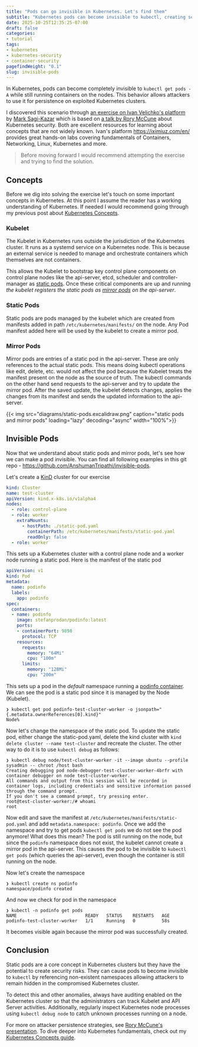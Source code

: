 ```yaml
---
title: "Pods can go invisible in Kubernetes. Let's find them"
subtitle: "Kubernetes pods can become invisible to kubectl, creating security risks. A hands-on tutorial explaining how this can happen and its consequences"
date: 2025-10-25T12:35:25-07:00
draft: false
categories:
- tutorial
tags:
- kubernetes
- kubernetes-security
- container-security
pagefindWeight: "0.1"
slug: invisible-pods
---
```


In Kubernetes, pods can become completely invisible to `kubectl get pods -A` while still running containers on the nodes. This behavior allows attackers to use it for persistence on exploited Kubernetes clusters.

I discovered this scenario through [an exercise on Ivan Velichko's platform](https://labs.iximiuz.com/challenges/kubernetes-invisible-pod-0bf2109b) by [Mark Sagi-Kazar](https://sagikazarmark.com/) which is based on [a talk by Rory McCune](https://www.youtube.com/watch?v=GtrkIuq5T3M) about Kubernetes security. Both are excellent resources for learning about concepts that are not widely known. Ivan's platform https://iximiuz.com/en/ provides great hands-on labs covering fundamentals of Containers, Networking, Linux, Kubernetes and more.

> Before moving forward I would recommend attempting the exercise and trying to find the solution.

## Concepts

Before we dig into solving the exercise let's touch on some important concepts in Kubernetes. At this point I assume the reader has a working understanding of Kubernetes. If needed I would recommend going through my previous post about [Kubernetes Concepts](/blog/understanding-kubernetes).

### Kubelet

The Kubelet in Kubernetes runs outside the jurisdiction of the Kubernetes cluster. It runs as a systemd service on a Kubernetes node. This is because an external service is needed to manage and orchestrate containers which themselves are not containers.

This allows the Kubelet to bootstrap key control plane components on control plane nodes like the api-server, etcd, scheduler and controller-manager as [static pods](#static-pods). Once these critical components are up and running _the kubelet registers the static pods as [mirror pods](#mirror-pods) on the api-server_.


### Static Pods

Static pods are pods managed by the kubelet which are created from manifests added in path `/etc/kubernetes/manifests/` on the node. Any Pod manifest added here will be used by the kubelet to create a mirror pod.

### Mirror Pods

Mirror pods are entries of a static pod in the api-server. These are only references to the actual static pods. 
This means doing kubectl operations like edit, delete, etc. would not affect the pod because the Kubelet treats the manifest present on the node as the source of truth. 
The kubectl commands on the other hand send requests to the api-server and try to update the mirror pod. After the saved update, the kubelet detects changes, applies the changes from its manifest and sends the updated information to the api-server.

{{< img src="diagrams/static-pods.excalidraw.png" caption="static pods and mirror pods" loading="lazy" decoding="async" width="100%">}}

## Invisible Pods

Now that we understand about static pods and mirror pods, let's see how we can make a pod invisible. You can find all following examples in this git repo - https://github.com/AnshumanTripathi/invisible-pods.


Let's create a [KinD](https://kind.sigs.k8s.io/) cluster for our exercise

```yaml
kind: Cluster
name: test-cluster
apiVersion: kind.x-k8s.io/v1alpha4
nodes:
  - role: control-plane
  - role: worker
    extraMounts:
      - hostPath: ./static-pod.yaml
        containerPath: /etc/kubernetes/manifests/static-pod.yaml
        readOnly: false
  - role: worker
```

This sets up a Kubernetes cluster with a control plane node and a worker node running a static pod. Here is the manifest of the static pod

```yaml
apiVersion: v1
kind: Pod
metadata:
  name: podinfo
  labels:
    app: podinfo
spec:
  containers:
  - name: podinfo
    image: stefanprodan/podinfo:latest
    ports:
    - containerPort: 9898
      protocol: TCP
    resources:
      requests:
        memory: "64Mi"
        cpu: "100m"
      limits:
        memory: "128Mi"
        cpu: "200m"
```

This sets up a pod in the _default_ namespace running a [podinfo container](https://github.com/stefanprodan/podinfo).
We can see the pod is a static pod since it is managed by the Node (Kubelet).

```
❯ kubectl get pod podinfo-test-cluster-worker -o jsonpath="{.metadata.ownerReferences[0].kind}"
Node%
```

Now let's change the namespace of the static pod. To update the static pod, either change the static-pod.yaml, delete the kind cluster with `kind delete cluster --name test-cluster` and recreate the cluster.
The other way to do it is to use `kubectl debug` as follows:

```
❯ kubectl debug node/test-cluster-worker -it --image ubuntu --profile sysadmin -- chroot /host bash
Creating debugging pod node-debugger-test-cluster-worker-4brfr with container debugger on node test-cluster-worker.
All commands and output from this session will be recorded in container logs, including credentials and sensitive information passed through the command prompt.
If you don't see a command prompt, try pressing enter.
root@test-cluster-worker:/# whoami
root
```

Now edit and save the manifest at `/etc/kubernetes/manifests/static-pod.yaml` and add `metadata.namespace: podinfo`.
Once we add the namespace and try to get pods `kubectl get pods` we do not see the pod anymore! What does this mean?
The pod is still running on the node, but since the `podinfo` namespace does not exist, the kubelet cannot create a mirror pod in the api-server.
This causes the pod to be invisible to `kubectl get pods` (which queries the api-server), even though the container is still running on the node.

Now let's create the namespace

```
❯ kubectl create ns podinfo
namespace/podinfo created
```

And now we check for pod in the namespace

```
❯ kubectl -n podinfo get pods
NAME                          READY   STATUS    RESTARTS   AGE
podinfo-test-cluster-worker   1/1     Running   0          58s
```

It becomes visible again because the mirror pod was successfully created.

## Conclusion

Static pods are a core concept in Kubernetes clusters but they have the potential to create security risks. They can cause pods to become invisible to `kubectl` by referencing non-existent namespaces allowing attackers to remain hidden in the compromised Kubernetes cluster.

To detect this and other anomalies, always have auditing enabled on the Kubernetes cluster so that the administrators can track Kubelet and API Server activities. Additionally, regularly inspect Kubernetes node processes using `kubectl debug node` to catch unknown processes running on a node.

For more on attacker persistence strategies, see [Rory McCune's presentation](https://youtu.be/GtrkIuq5T3M). To dive deeper into Kubernetes fundamentals, check out my [Kubernetes Concepts guide](/blog/understanding-kubernetes).
